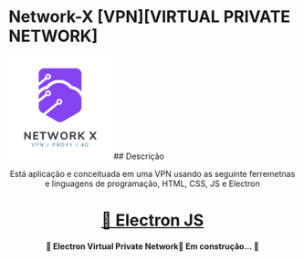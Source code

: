 # Network-X [VPN][VIRTUAL PRIVATE NETWORK]
<img style="width: 180px;" src="./src/img/logo.png"/>
## Descrição
<p align="center">Está aplicação e conceituada em uma VPN usando as seguinte ferremetnas e linguagens de programação,
HTML, CSS, JS e Electron
</p>

<h1 align="center">
    <a href="https://www.electronjs.org/">🔗 Electron JS</a>
</h1>


<h4 align="center"> 
	🚧  Electron Virtual Private Network🚀 Em construção...  🚧
</h4>